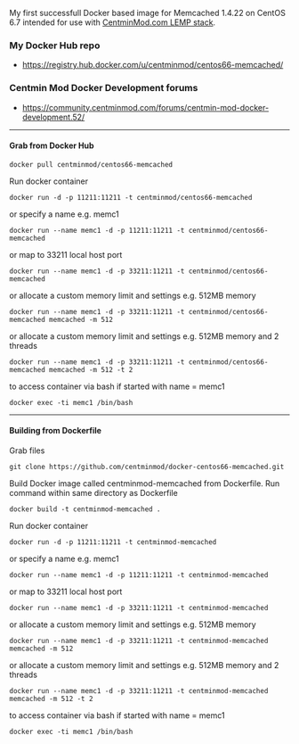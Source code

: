My first successfull Docker based image for Memcached 1.4.22 on CentOS 6.7 intended for use with [CentminMod.com LEMP stack](http://centminmod.com). 

### My Docker Hub repo

* https://registry.hub.docker.com/u/centminmod/centos66-memcached/

### Centmin Mod Docker Development forums

* https://community.centminmod.com/forums/centmin-mod-docker-development.52/

---

#### Grab from Docker Hub

    docker pull centminmod/centos66-memcached

Run docker container

    docker run -d -p 11211:11211 -t centminmod/centos66-memcached

or specify a name e.g. memc1

    docker run --name memc1 -d -p 11211:11211 -t centminmod/centos66-memcached

or map to 33211 local host port

    docker run --name memc1 -d -p 33211:11211 -t centminmod/centos66-memcached

or allocate a custom memory limit and settings e.g. 512MB memory

    docker run --name memc1 -d -p 33211:11211 -t centminmod/centos66-memcached memcached -m 512

or allocate a custom memory limit and settings e.g. 512MB memory and 2 threads

    docker run --name memc1 -d -p 33211:11211 -t centminmod/centos66-memcached memcached -m 512 -t 2

to access container via bash if started with name = memc1

    docker exec -ti memc1 /bin/bash

---

#### Building from Dockerfile

Grab files

    git clone https://github.com/centminmod/docker-centos66-memcached.git

Build Docker image called centminmod-memcached from Dockerfile. Run command within same directory as Dockerfile

    docker build -t centminmod-memcached .

Run docker container

    docker run -d -p 11211:11211 -t centminmod-memcached

or specify a name e.g. memc1

    docker run --name memc1 -d -p 11211:11211 -t centminmod-memcached

or map to 33211 local host port

    docker run --name memc1 -d -p 33211:11211 -t centminmod-memcached

or allocate a custom memory limit and settings e.g. 512MB memory

    docker run --name memc1 -d -p 33211:11211 -t centminmod-memcached memcached -m 512

or allocate a custom memory limit and settings e.g. 512MB memory and 2 threads

    docker run --name memc1 -d -p 33211:11211 -t centminmod-memcached memcached -m 512 -t 2    

to access container via bash if started with name = memc1

    docker exec -ti memc1 /bin/bash